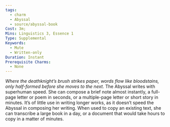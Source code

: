 ```yaml
---
tags:
  - charm
  - Abyssal
  - source/abyssal-book
Cost: 3m; 
Mins: Linguistics 3, Essence 1
Type: Supplemental
Keywords:
  - Mute
  - Written-only
Duration: Instant
Prerequisite Charms:
  - None
---
```

*Where the deathknight’s brush strikes paper, words flow like bloodstains, only half-formed before she moves to the next.*
The Abyssal writes with superhuman speed. She can compose a brief note almost instantly, a full-page letter or poem in seconds, or a multiple-page letter or short story in minutes. It’s of little use in writing longer works, as it doesn’t speed the Abyssal in composing her writing. When used to copy an existing text, she can transcribe a large book in a day, or a document that would take hours to copy in a matter of minutes.